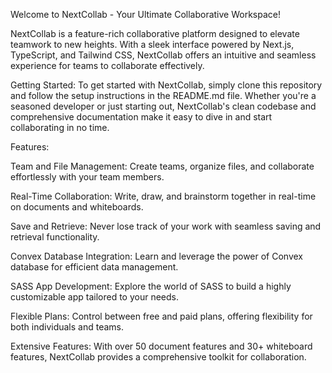 Welcome to NextCollab - Your Ultimate Collaborative Workspace!

NextCollab is a feature-rich collaborative platform designed to elevate teamwork to new heights. With a sleek interface powered by Next.js, TypeScript, and Tailwind CSS, NextCollab offers an intuitive and seamless experience for teams to collaborate effectively.

Getting Started:
To get started with NextCollab, simply clone this repository and follow the setup instructions in the README.md file. Whether you're a seasoned developer or just starting out, NextCollab's clean codebase and comprehensive documentation make it easy to dive in and start collaborating in no time.

Features:

Team and File Management: Create teams, organize files, and collaborate effortlessly with your team members.

Real-Time Collaboration: Write, draw, and brainstorm together in real-time on documents and whiteboards.

Save and Retrieve: Never lose track of your work with seamless saving and retrieval functionality.

Convex Database Integration: Learn and leverage the power of Convex database for efficient data management.

SASS App Development: Explore the world of SASS to build a highly customizable app tailored to your needs.

Flexible Plans: Control between free and paid plans, offering flexibility for both individuals and teams.

Extensive Features: With over 50 document features and 30+ whiteboard features, NextCollab provides a comprehensive toolkit for collaboration.
